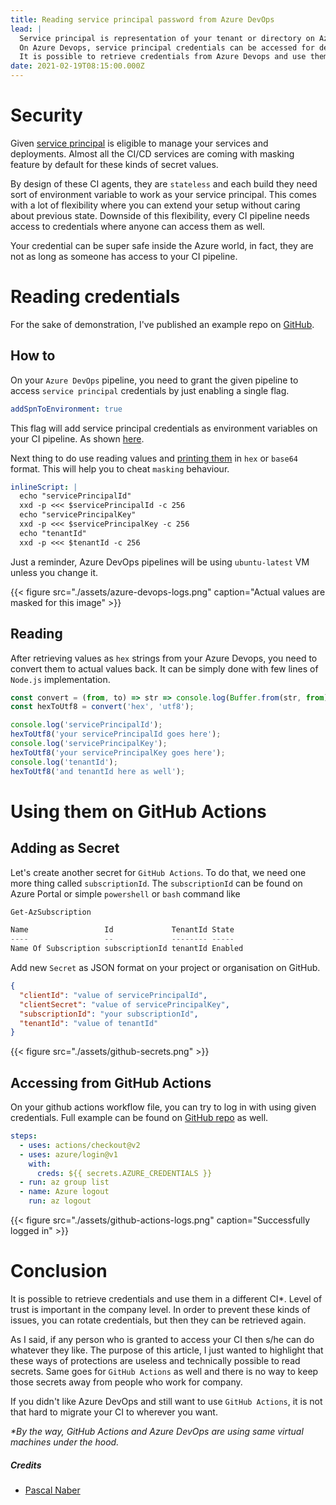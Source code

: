 ```yaml
---
title: Reading service principal password from Azure DevOps
lead: |
  Service principal is representation of your tenant or directory on Azure.
  On Azure Devops, service principal credentials can be accessed for deploying any components
  It is possible to retrieve credentials from Azure Devops and use them on GitHub Actions.
date: 2021-02-19T08:15:00.000Z
---
```

# Security
Given [service principal](https://docs.microsoft.com/en-us/azure/active-directory/develop/app-objects-and-service-principals#service-principal-object) is eligible to manage your services and deployments.
Almost all the CI/CD services are coming with masking feature by default for these kinds of secret  values.

By design of these CI agents, they are `stateless` and each build they need sort of environment variable to work as your service principal.
This comes with a lot of flexibility where you can extend your setup without caring about previous state.
Downside of this flexibility, every CI pipeline needs access to credentials where anyone can access them as well.

Your credential can be super safe inside the Azure world, in fact, they are not as long as someone has access to your CI pipeline.

# Reading credentials

For the sake of demonstration, I've published an example repo on [GitHub](https://github.com/salimkayabasi/reading-service-principal-azure-devops).

## How to

On your `Azure DevOps` pipeline, you need to grant the given pipeline to access `service principal` credentials by just enabling a single flag.

```yaml
addSpnToEnvironment: true
```

This flag will add service principal credentials as environment variables on your CI pipeline.
As shown [here](https://github.com/salimkayabasi/reading-service-principal-azure-devops/blob/main/azure-pipeline.yml#L20).

Next thing to do use reading values and [printing them](https://github.com/salimkayabasi/reading-service-principal-azure-devops/blob/main/azure-pipeline.yml#L21-L26) in `hex` or `base64` format. This will help you to cheat `masking` behaviour.

```yaml
inlineScript: |
  echo "servicePrincipalId"
  xxd -p <<< $servicePrincipalId -c 256
  echo "servicePrincipalKey"
  xxd -p <<< $servicePrincipalKey -c 256
  echo "tenantId"
  xxd -p <<< $tenantId -c 256
```

Just a reminder, Azure DevOps pipelines will be using `ubuntu-latest` VM unless you change it.

{{< figure src="./assets/azure-devops-logs.png" caption="Actual values are masked for this image" >}}

## Reading

After retrieving values as `hex` strings from your Azure Devops, you need to convert them to actual values back.
It can be simply done with few lines of `Node.js` implementation.

```js
const convert = (from, to) => str => console.log(Buffer.from(str, from).toString(to));
const hexToUtf8 = convert('hex', 'utf8');

console.log('servicePrincipalId');
hexToUtf8('your servicePrincipalId goes here');
console.log('servicePrincipalKey');
hexToUtf8('your servicePrincipalKey goes here');
console.log('tenantId');
hexToUtf8('and tenantId here as well');
```

# Using them on GitHub Actions

## Adding as Secret

Let's create another secret for `GitHub Actions`. To do that, we need one more thing called `subscriptionId`.
The `subscriptionId` can be found on Azure Portal or simple `powershell` or `bash` command like

```powershell
Get-AzSubscription

Name                 Id             TenantId State
----                 --             -------- -----
Name Of Subscription subscriptionId tenantId Enabled
```

Add new `Secret` as JSON format on your project or organisation on GitHub.
```json
{
  "clientId": "value of servicePrincipalId",
  "clientSecret": "value of servicePrincipalKey",
  "subscriptionId": "your subscriptionId",
  "tenantId": "value of tenantId"
}
```

{{< figure src="./assets/github-secrets.png" >}}

## Accessing from GitHub Actions

On your github actions workflow file, you can try to log in with using given credentials. Full example can be found on [GitHub repo](https://github.com/salimkayabasi/reading-service-principal-azure-devops/blob/main/.github/workflows/azure.yml#L7-L12) as well.

```yaml
steps:
  - uses: actions/checkout@v2
  - uses: azure/login@v1
    with:
      creds: ${{ secrets.AZURE_CREDENTIALS }}
  - run: az group list
  - name: Azure logout
    run: az logout
```

{{< figure src="./assets/github-actions-logs.png" caption="Successfully logged in" >}}

# Conclusion

It is possible to retrieve credentials and use them in a different CI*. Level of trust is important in the company level.
In order to prevent these kinds of issues, you can rotate credentials, but then they can be retrieved again.

As I said, if any person who is granted to access your CI then s/he can do whatever they like.
The purpose of this article, I just wanted to highlight that these ways of protections are useless and technically possible to read secrets.
Same goes for `GitHub Actions` as well and there is no way to keep those secrets away from people who work for company.

If you didn't like Azure DevOps and still want to use `GitHub Actions`, it is not that hard to migrate your CI to wherever you want.

_*By the way, GitHub Actions and Azure DevOps are using same virtual machines under the hood._

##### Credits
* [Pascal Naber](https://pascalnaber.wordpress.com/2020/01/04/backdoor-in-azure-devops-to-get-the-password-of-a-service-principal/)
